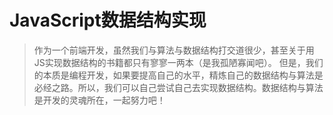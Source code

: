# JavaScript数据结构实现
> 作为一个前端开发，虽然我们与算法与数据结构打交道很少，甚至关于用JS实现数据结构的书籍都只有寥寥一两本（是我孤陋寡闻吧）。
但是，我们的本质是编程开发，如果要提高自己的水平，精炼自己的数据结构与算法是必经之路。所以，我们可以自己尝试自己去实现数据结构。数据结构与算法是开发的灵魂所在，一起努力吧！
